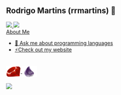 ## Rodrigo Martins (rrmartins) 👋
<div>
  <a href="https://github.com/rrmartins">
  <img height="180em" src="https://github-readme-stats.vercel.app/api?username=rrmartins&show_icons=true&theme=dracula&include_all_commits=true&count_private=true"/>
  <img height="180em" src="https://github-readme-stats.vercel.app/api/top-langs/?username=rrmartins&layout=compact&langs_count=7&theme=dracula"/>
</div

#### About Me
- 💬 Ask me about programming languages
- ⚡Check out my website
    
<div style="display: inline_block"><br>
  <img align="center" alt="rrmartins-ruby" height="30" width="40" src="https://raw.githubusercontent.com/devicons/devicon/master/icons/ruby/ruby-original.svg">
  <img align="center" alt="rrmartins-elixir" height="30" width="40" src="https://raw.githubusercontent.com/devicons/devicon/master/icons/elixir/elixir-original.svg">
</div>

<div style="display: inline_block"><br>  
  <a href="https://www.linkedin.com/in/rrmartins" target="_blank"><img src="https://img.shields.io/badge/-LinkedIn-%230077B5?style=for-the-badge&logo=linkedin&logoColor=white" target="_blank"></a> 
  
</div>
<!--
### Hi there 👋

#### What I'm Working on
- [Rewriting my deployment process in Go](https://github.com/jswny/sad/pull/14)


**rrmartins/rrmartins** is a ✨ _special_ ✨ repository because its `README.md` (this file) appears on your GitHub profile.

Here are some ideas to get you started:

- 🔭 I’m currently working on ...
- 🌱 I’m currently learning ...
- 👯 I’m looking to collaborate on ...
- 🤔 I’m looking for help with ...
- 💬 Ask me about ...
- 📫 How to reach me: ...
- 😄 Pronouns: ...
- ⚡ Fun fact: ...
-->
